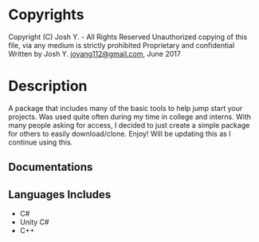 # Copyrights
Copyright (C) Josh Y. - All Rights Reserved
Unauthorized copying of this file, via any medium is strictly prohibited 
Proprietary and confidential
Written by Josh Y. <joyang112@gmail.com>, June 2017

# Description
A package that includes many of the basic tools to help jump start your projects. Was used quite often during my time in college and interns. With many people asking for access, I decided to just create a simple package for others to easily download/clone. Enjoy! 
Will be updating this as I continue using this.

## Documentations

## Languages Includes
* C#
* Unity C# 
* C++

